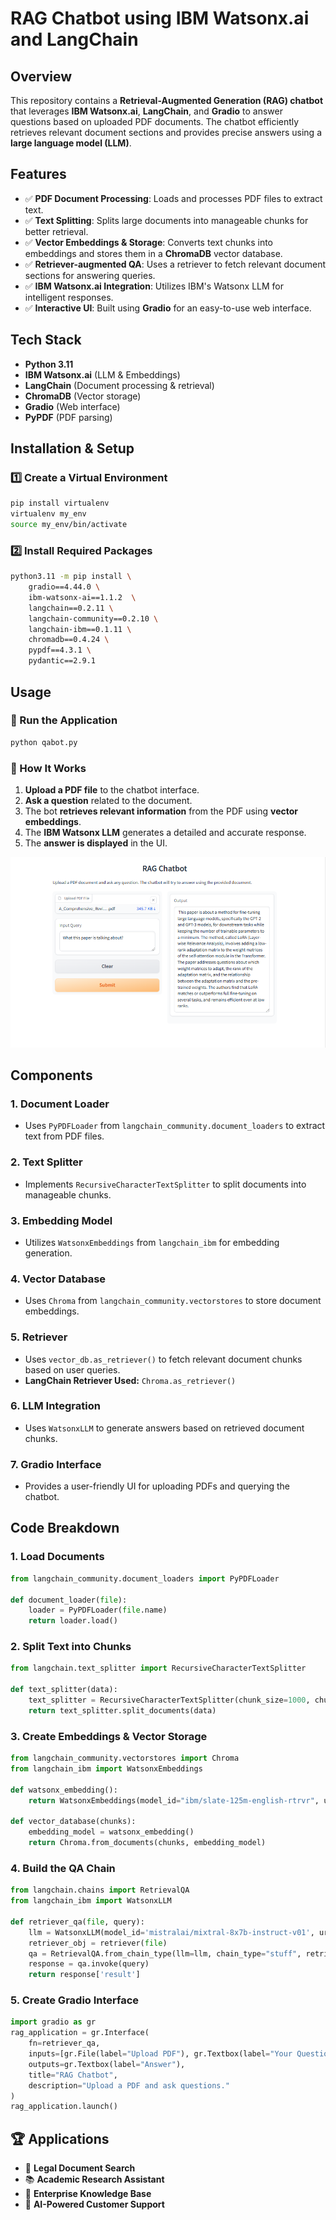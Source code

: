 # RAG Chatbot using IBM Watsonx.ai and LangChain

## Overview
This repository contains a **Retrieval-Augmented Generation (RAG) chatbot** that leverages **IBM Watsonx.ai**, **LangChain**, and **Gradio** to answer questions based on uploaded PDF documents. The chatbot efficiently retrieves relevant document sections and provides precise answers using a **large language model (LLM)**.

## Features
- ✅ **PDF Document Processing**: Loads and processes PDF files to extract text.
- ✅ **Text Splitting**: Splits large documents into manageable chunks for better retrieval.
- ✅ **Vector Embeddings & Storage**: Converts text chunks into embeddings and stores them in a **ChromaDB** vector database.
- ✅ **Retriever-augmented QA**: Uses a retriever to fetch relevant document sections for answering queries.
- ✅ **IBM Watsonx.ai Integration**: Utilizes IBM's Watsonx LLM for intelligent responses.
- ✅ **Interactive UI**: Built using **Gradio** for an easy-to-use web interface.

## Tech Stack
- **Python 3.11**
- **IBM Watsonx.ai** (LLM & Embeddings)
- **LangChain** (Document processing & retrieval)
- **ChromaDB** (Vector storage)
- **Gradio** (Web interface)
- **PyPDF** (PDF parsing)

## Installation & Setup
### 1️⃣ Create a Virtual Environment
```bash
pip install virtualenv
virtualenv my_env
source my_env/bin/activate
```

### 2️⃣ Install Required Packages
```bash
python3.11 -m pip install \
    gradio==4.44.0 \
    ibm-watsonx-ai==1.1.2  \
    langchain==0.2.11 \
    langchain-community==0.2.10 \
    langchain-ibm==0.1.11 \
    chromadb==0.4.24 \
    pypdf==4.3.1 \
    pydantic==2.9.1
```

## Usage
### 🚀 Run the Application
```bash
python qabot.py
```

### 📜 How It Works
1. **Upload a PDF file** to the chatbot interface.
2. **Ask a question** related to the document.
3. The bot **retrieves relevant information** from the PDF using **vector embeddings**.
4. The **IBM Watsonx LLM** generates a detailed and accurate response.
5. The **answer is displayed** in the UI.

![RAG Chatbot Output](QA_bot.png)

## Components
### 1. Document Loader
- Uses `PyPDFLoader` from `langchain_community.document_loaders` to extract text from PDF files.

### 2. Text Splitter
- Implements `RecursiveCharacterTextSplitter` to split documents into manageable chunks.

### 3. Embedding Model
- Utilizes `WatsonxEmbeddings` from `langchain_ibm` for embedding generation.

### 4. Vector Database
- Uses `Chroma` from `langchain_community.vectorstores` to store document embeddings.

### 5. Retriever
- Uses `vector_db.as_retriever()` to fetch relevant document chunks based on user queries.
- **LangChain Retriever Used:** `Chroma.as_retriever()`

### 6. LLM Integration
- Uses `WatsonxLLM` to generate answers based on retrieved document chunks.

### 7. Gradio Interface
- Provides a user-friendly UI for uploading PDFs and querying the chatbot.


## Code Breakdown
### **1. Load Documents**
```python
from langchain_community.document_loaders import PyPDFLoader

def document_loader(file):
    loader = PyPDFLoader(file.name)
    return loader.load()
```
### **2. Split Text into Chunks**
```python
from langchain.text_splitter import RecursiveCharacterTextSplitter

def text_splitter(data):
    text_splitter = RecursiveCharacterTextSplitter(chunk_size=1000, chunk_overlap=50)
    return text_splitter.split_documents(data)
```
### **3. Create Embeddings & Vector Storage**
```python
from langchain_community.vectorstores import Chroma
from langchain_ibm import WatsonxEmbeddings

def watsonx_embedding():
    return WatsonxEmbeddings(model_id="ibm/slate-125m-english-rtrvr", url="https://us-south.ml.cloud.ibm.com")

def vector_database(chunks):
    embedding_model = watsonx_embedding()
    return Chroma.from_documents(chunks, embedding_model)
```
### **4. Build the QA Chain**
```python
from langchain.chains import RetrievalQA
from langchain_ibm import WatsonxLLM

def retriever_qa(file, query):
    llm = WatsonxLLM(model_id='mistralai/mixtral-8x7b-instruct-v01', url="https://us-south.ml.cloud.ibm.com")
    retriever_obj = retriever(file)
    qa = RetrievalQA.from_chain_type(llm=llm, chain_type="stuff", retriever=retriever_obj)
    response = qa.invoke(query)
    return response['result']
```
### **5. Create Gradio Interface**
```python
import gradio as gr
rag_application = gr.Interface(
    fn=retriever_qa,
    inputs=[gr.File(label="Upload PDF"), gr.Textbox(label="Your Question")],
    outputs=gr.Textbox(label="Answer"),
    title="RAG Chatbot",
    description="Upload a PDF and ask questions."
)
rag_application.launch()
```

## 🏆 Applications
- 📄 **Legal Document Search**
- 📚 **Academic Research Assistant**
- 🏢 **Enterprise Knowledge Base**
- 🤖 **AI-Powered Customer Support**
